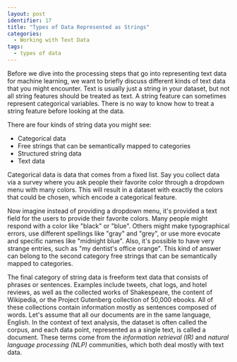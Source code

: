 ```yaml
---
layout: post
identifier: 17
title: "Types of Data Represented as Strings"
categories:
  - Working with Text Data
tags:
  - types of data
---
```


Before we dive into the processing steps that go into representing text data for machine learning, we want to briefly discuss different kinds of text data that you might encounter. Text is usually just a string in your dataset, but not all string features should be treated as text. A string feature can sometimes represent categorical variables. There is no way to know how to treat a string feature before looking at the data.

There are four kinds of string data you might see: 
- Categorical data 
- Free strings that can be semantically mapped to categories 
- Structured string data 
- Text data

Categorical data is data that comes from a fixed list. Say you collect data via a survey where you ask people their favorite color through a dropdown menu with many colors. This will result in a dataset with exactly the colors that could be chosen, which encode a categorical feature.

Now imagine instead of providing a dropdown menu, it's provided a text field for the users to provide their favorite colors. Many people might respond with a color like "black" or "blue". Others might make typographical errors, use different spellings like "gray" and "grey", or use more evocate and specific names like "midnight blue". Also, it's possible to have very strange entries, such as "my dentist's office orange". This kind of answer can belong to the second category free strings that can be semantically mapped to categories. 

The final category of string data is freeform text data that consists of phrases or sentences. Examples include tweets, chat logs, and hotel reviews, as well as the collected works of Shakespeare, the content of Wikipedia, or the Project Gutenberg collection of 50,000 ebooks. All of these collections contain information mostly as sentences composed of words. Let's assume that all our documents are in the same language, English. In the context of text analysis, the dataset is often called the corpus, and each data point, represented as a single text, is called a document. These terms come from the *information retrieval (IR)* and *natural language processing (NLP)* communities, which both deal mostly with text data.

